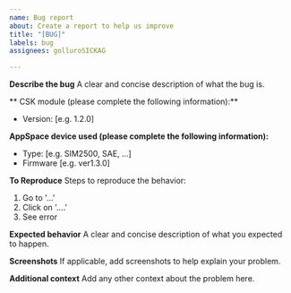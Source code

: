 ```yaml
---
name: Bug report
about: Create a report to help us improve
title: "[BUG]"
labels: bug
assignees: golluroSICKAG

---
```


**Describe the bug**
A clear and concise description of what the bug is.

** CSK module (please complete the following information):**
 - Version: [e.g. 1.2.0]

**AppSpace device used (please complete the following information):**
 - Type: [e.g. SIM2500, SAE, ...]
 - Firmware [e.g. ver1.3.0]

**To Reproduce**
Steps to reproduce the behavior:
1. Go to '...'
2. Click on '....'
3. See error

**Expected behavior**
A clear and concise description of what you expected to happen.

**Screenshots**
If applicable, add screenshots to help explain your problem.

**Additional context**
Add any other context about the problem here.
